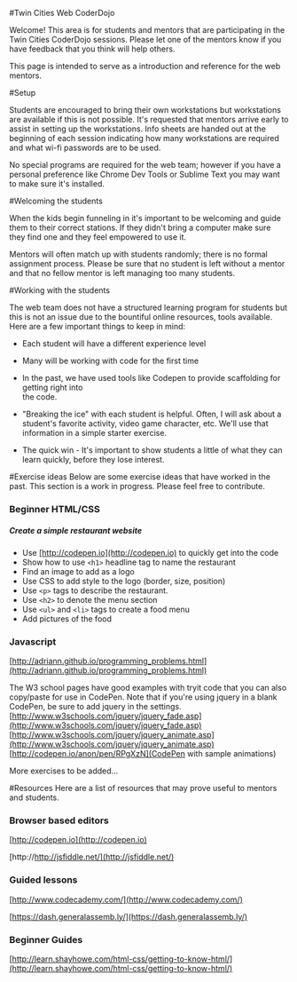 #Twin Cities Web CoderDojo

Welcome!  This area is for students and mentors that are participating in the Twin Cities CoderDojo sessions.  Please let one of the mentors know if you have feedback that you think will help others.

This page is intended to serve as a introduction and reference for the web mentors.

#Setup


Students are encouraged to bring their own workstations but workstations are available if this is not possible. It's requested that mentors arrive early to assist in setting up the workstations.  Info sheets are handed out at the beginning of each session indicating how many workstations are required and what wi-fi passwords are to be used.

No special programs are required for the web team; however if you have a personal preference like Chrome Dev Tools or Sublime Text you may want to make sure it's installed.

#Welcoming the students


When the kids begin funneling in it's important to be welcoming and guide them to their correct stations. If they didn't bring a computer make sure they find one and they feel empowered to use it.

Mentors will often match up with students randomly; there is no formal assignment process. Please be sure that no student is left without a mentor and that no fellow mentor is left managing too many students.

#Working with the students


The web team does not have a structured learning program for students but this is not an issue due to the bountiful online resources, tools available. Here are a few important things to keep in mind:

* Each student will have a different experience level

* Many will be working with code for the first time

* In the past, we have used tools like Codepen to provide scaffolding for getting right into  
the code.

* "Breaking the ice" with each student is helpful. Often, I will ask about a student's favorite activity, video game character, etc. We'll use that information in a simple starter exercise.

* The quick win - It's important to show students a little of what they can learn quickly, before they lose interest.

#Exercise ideas
Below are some exercise ideas that have worked in the past. This section is a work in progress. Please feel free to contribute.

### Beginner HTML/CSS

##### Create a simple restaurant website

* Use [http://codepen.io](http://codepen.io) to quickly get into the code
* Show how to use `<h1>` headline tag to name the restaurant 
* Find an image to add as a logo
* Use CSS to add style to the logo (border, size, position)
* Use `<p>` tags to describe the restaurant. 
* Use `<h2>` to denote the menu section
* Use `<ul>` and `<li>` tags to create a food menu
* Add pictures of the food

### Javascript 
[http://adriann.github.io/programming_problems.html](http://adriann.github.io/programming_problems.html)

The W3 school pages have good examples with tryit code that you can also copy/paste for use in CodePen. Note that if you're using jquery in a blank CodePen, be sure to add jquery in the settings.
[http://www.w3schools.com/jquery/jquery_fade.asp](http://www.w3schools.com/jquery/jquery_fade.asp)
[http://www.w3schools.com/jquery/jquery_animate.asp](http://www.w3schools.com/jquery/jquery_animate.asp)
[http://codepen.io/anon/pen/RPgXzN](CodePen with sample animations)

More exercises to be added...

#Resources
Here are a list of resources that may prove useful to mentors and students. 

### Browser based editors
[http://codepen.io](http://codepen.io)

[http://http://jsfiddle.net/](http://jsfiddle.net/)

### Guided lessons
[http://www.codecademy.com/](http://www.codecademy.com/)

[https://dash.generalassemb.ly/](https://dash.generalassemb.ly/)

### Beginner Guides
[http://learn.shayhowe.com/html-css/getting-to-know-html/](http://learn.shayhowe.com/html-css/getting-to-know-html/)
